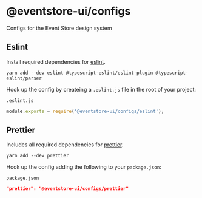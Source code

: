 # @eventstore-ui/configs

Configs for the Event Store design system

## Eslint

Install required dependencies for [eslint](https://eslint.org/).

```shell
yarn add --dev eslint @typescript-eslint/eslint-plugin @typescript-eslint/parser
```

Hook up the config by createing a `.eslint.js` file in the root of your project:

`.eslint.js`

```js
module.exports = require('@eventstore-ui/configs/eslint');
```

## Prettier

Includes all required dependencies for [prettier](https://prettier.io/).

```shell
yarn add --dev prettier
```

Hook up the config adding the following to your `package.json`:

`package.json`

```json
"prettier": "@eventstore-ui/configs/prettier"
```
